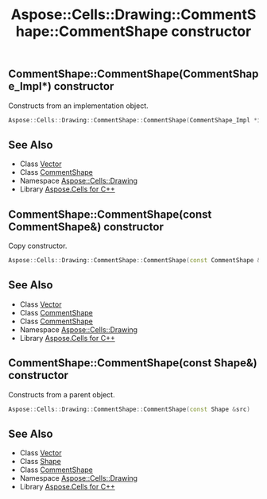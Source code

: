﻿---
title: Aspose::Cells::Drawing::CommentShape::CommentShape constructor
linktitle: CommentShape
second_title: Aspose.Cells for C++ API Reference
description: 'Aspose::Cells::Drawing::CommentShape::CommentShape constructor. Constructs from an implementation object in C++.'
type: docs
weight: 100
url: /cpp/aspose.cells.drawing/commentshape/commentshape/
---
## CommentShape::CommentShape(CommentShape_Impl*) constructor


Constructs from an implementation object.

```cpp
Aspose::Cells::Drawing::CommentShape::CommentShape(CommentShape_Impl *impl)
```

## See Also

* Class [Vector](../../../aspose.cells/vector/)
* Class [CommentShape](../)
* Namespace [Aspose::Cells::Drawing](../../)
* Library [Aspose.Cells for C++](../../../)
## CommentShape::CommentShape(const CommentShape\&) constructor


Copy constructor.

```cpp
Aspose::Cells::Drawing::CommentShape::CommentShape(const CommentShape &src)
```

## See Also

* Class [Vector](../../../aspose.cells/vector/)
* Class [CommentShape](../)
* Class [CommentShape](../)
* Namespace [Aspose::Cells::Drawing](../../)
* Library [Aspose.Cells for C++](../../../)
## CommentShape::CommentShape(const Shape\&) constructor


Constructs from a parent object.

```cpp
Aspose::Cells::Drawing::CommentShape::CommentShape(const Shape &src)
```

## See Also

* Class [Vector](../../../aspose.cells/vector/)
* Class [Shape](../../shape/)
* Class [CommentShape](../)
* Namespace [Aspose::Cells::Drawing](../../)
* Library [Aspose.Cells for C++](../../../)

